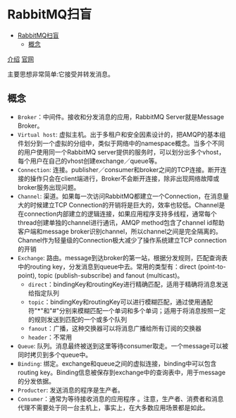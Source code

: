 # RabbitMQ扫盲

<!-- TOC -->

- [RabbitMQ扫盲](#rabbitmq%e6%89%ab%e7%9b%b2)
  - [概念](#%e6%a6%82%e5%bf%b5)

<!-- /TOC -->

[介绍](http://www.belonk.com/c/rabbitmq_intro_helloworld.html)
[官网](https://www.rabbitmq.com/)

主要思想非常简单:它接受并转发消息。

## 概念

- `Broker`：中间件。接收和分发消息的应用，RabbitMQ Server就是Message Broker。
- `Virtual host`: 虚拟主机。出于多租户和安全因素设计的，把AMQP的基本组件划分到一个虚拟的分组中，类似于网络中的namespace概念。当多个不同的用户使用同一个RabbitMQ server提供的服务时，可以划分出多个vhost，每个用户在自己的vhost创建exchange／queue等。
- `Connection`: 连接。publisher／consumer和broker之间的TCP连接。断开连接的操作只会在client端进行，Broker不会断开连接，除非出现网络故障或broker服务出现问题。
- `Channel`: 渠道。如果每一次访问RabbitMQ都建立一个Connection，在消息量大的时候建立TCP Connection的开销将是巨大的，效率也较低。Channel是在connection内部建立的逻辑连接，如果应用程序支持多线程，通常每个thread创建单独的channel进行通讯，AMQP method包含了channel id帮助客户端和message broker识别channel，所以channel之间是完全隔离的。Channel作为轻量级的Connection极大减少了操作系统建立TCP connection的开销
- `Exchange`: 路由。message到达broker的第一站，根据分发规则，匹配查询表中的routing key，分发消息到queue中去。常用的类型有：direct (point-to-point), topic (publish-subscribe) and fanout (multicast)。
  - `direct`：bindingKey和routingKey进行精确匹配，适用于精确将消息发送给指定队列
  - `topic`：bindingKey和routingKey可以进行模糊匹配，通过使用通配符"*"和"#"分别来模糊匹配一个单词和多个单词；适用于将消息按照一定的规则发送到匹配的一个或多个队列
  - `fanout`：广播，这种交换器可以将消息广播给所有订阅的交换器
  - `header`：不常用
- `Queue`: 队列。消息最终被送到这里等待consumer取走。一个message可以被同时拷贝到多个queue中。
- `Binding`: 绑定。exchange和queue之间的虚拟连接，binding中可以包含routing key。Binding信息被保存到exchange中的查询表中，用于message的分发依据。
- `Producter`: 发送消息的程序是生产者。
- `Consumer`：通常为等待接收消息的应用程序  。注意，生产者、消费者和消息代理不需要处于同一台主机上，事实上，在大多数应用场景都是如此。

